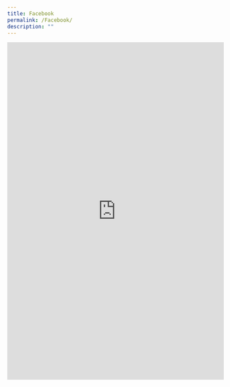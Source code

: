 ```yaml
---
title: Facebook
permalink: /Facebook/
description: ""
---
```

<iframe src="https://www.facebook.com/plugins/page.php?href=https%3A%2F%2Fwww.facebook.com%2FChung-Cheng-High-School-Yishun-649727622164220&tabs=timeline&width=500&height=780&small\_header=false&adapt\_container\_width=true&hide\_cover=false&show\_facepile=false&appId" width="500" height="780" style="border:none;overflow:hidden" scrolling="no" frameborder="0" allowfullscreen="true" allow="autoplay; clipboard-write; encrypted-media; picture-in-picture; web-share"></iframe>